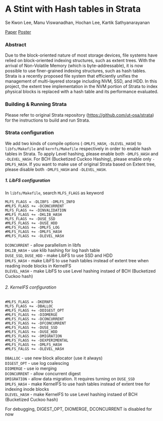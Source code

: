 A Stint with Hash tables in Strata
==================================
Se Kwon Lee, Manu Viswanadhan, Hochan Lee, Kartik Sathyanarayanan

[Paper](https://github.com/SeKwonLee/strata/tree/master/documents/paper.pdf) [Poster](https://github.com/SeKwonLee/strata/tree/master/documents/poster.pdf)

### Abstract ###
Due to the block-oriented nature of most storage devices, file systems have relied on block-oriented indexing structures, such as extent trees. With the arrival of Non-Volatile Memory (which is byte-addressable), it is now possible to use finer-grained indexing structures, such as hash tables. Strata is a recently proposed file system that efficiently unifies the management of multi-layered storage including NVM, SSD, and HDD. In this project, the extent tree implementation in the NVM portion of Strata to index physical blocks is replaced with a hash table and its performance evaluated.

### Building & Running Strata ###
Please refer to original Strata repository (https://github.com/ut-osa/strata) for the instructions to build and run Strata.

### Strata configuration ###
We add two kinds of compile options (`-DMLFS_HASH`, `-DLEVEL_HASH`) to `libfs/Makefile` and `kernfs/Makefile` respectively in order to enable hash tables in Strata. To apply Level hashing, please enable both `-DMLFS_HASH` and `-DLEVEL_HASH`. For BCH (Bucketized Cuckoo Hashing), please enable only `-DMLFS_HASH`. If you want to make use of original Strata based on Extent tree, please disable both `-DMLFS_HASH` and `-DLEVEL_HASH`.

##### 1. LibFS configuration ######
In `libfs/Makefile`, search `MLFS_FLAGS` as keyword
~~~~
MLFS_FLAGS = -DLIBFS -DMLFS_INFO
#MLFS_FLAGS += -DCONCURRENT
MLFS_FLAGS += -DINVALIDATION
#MLFS_FLAGS += -DKLIB_HASH
MLFS_FLAGS += -DUSE_SSD
#MLFS_FLAGS += -DUSE_HDD
#MLFS_FLAGS += -DMLFS_LOG
#MLFS_FLAGS += -DMLFS_HASH
#MLFS_FLAGS += -DLEVEL_HASH
~~~~

`DCONCURRENT` - allow parallelism in libfs <br/>
`DKLIB_HASH` - use klib hashing for log hash table <br/>
`DUSE_SSD`, `DUSE_HDD` - make LibFS to use SSD and HDD <br/>
`DMLFS_HASH` - make LibFS to use hash tables instead of extent tree when reading inode blocks in KernelFS <br/>
`DLEVEL_HASH` - make LibFS to use Level hashing instaed of BCH (Bucketized Cuckoo hash) <br/>

###### 2. KernelFS configuration ######
~~~
#MLFS_FLAGS = -DKERNFS
MLFS_FLAGS += -DBALLOC
#MLFS_FLAGS += -DDIGEST_OPT
#MLFS_FLAGS += -DIOMERGE
#MLFS_FLAGS += -DCONCURRENT
#MLFS_FLAGS += -DFCONCURRENT
#MLFS_FLAGS += -DUSE_SSD
#MLFS_FLAGS += -DUSE_HDD
#MLFS_FLAGS += -DMIGRATION
#MLFS_FLAGS += -DEXPERIMENTAL
#MLFS_FLAGS += -DMLFS_HASH
#MLFS_FALGS += -DLEVEL_HASH
~~~

`DBALLOC` - use new block allocator (use it always) <br/>
`DIGEST_OPT` - use log coalescing <br/>
`DIOMERGE` - use io merging <br/>
`DCONCURRENT` - allow concurrent digest <br/>
`DMIGRATION` - allow data migration. It requires turning on `DUSE_SSD` <br/>
`DMLFS_HASH` - make KernelFS to use hash tables instead of extent tree for indexing inode blocks <br/>
`DLEVEL_HASH` - make KernelFS to use Level hashing instaed of BCH (Bucketized Cuckoo hash) <br/>

For debugging, DIGEST_OPT, DIOMERGE, DCONCURRENT is disabled for now
